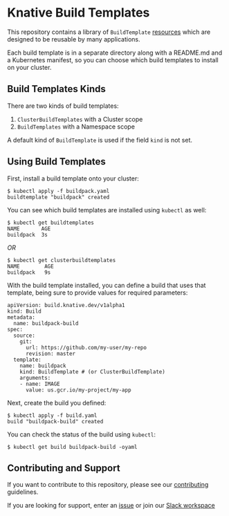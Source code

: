 # Knative Build Templates

This repository contains a library of
`BuildTemplate` [resources](https://github.com/knative/docs/blob/master/docs/build/build-templates.md) which are designed to be reusable by many applications.

Each build template is in a separate directory along with a README.md and a Kubernetes manifest, so you can choose which build templates to install on your cluster.

## Build Templates Kinds

There are two kinds of build templates:

 1. `ClusterBuildTemplates` with a Cluster scope
 2. `BuildTemplates` with a Namespace scope

 A default kind of `BuildTemplate` is used if the field `kind` is not set.

## Using Build Templates

First, install a build template onto your cluster:

```
$ kubectl apply -f buildpack.yaml
buildtemplate "buildpack" created
```

You can see which build templates are installed using `kubectl` as well:

```
$ kubectl get buildtemplates
NAME       AGE
buildpack  3s
```

*OR*

```
$ kubectl get clusterbuildtemplates
NAME        AGE
buildpack   9s
```

With the build template installed, you can define a build that uses that
template, being sure to provide values for required parameters:

```
apiVersion: build.knative.dev/v1alpha1
kind: Build
metadata:
  name: buildpack-build
spec:
  source:
    git:
      url: https://github.com/my-user/my-repo
      revision: master
  template:
    name: buildpack
    kind: BuildTemplate # (or ClusterBuildTemplate)
    arguments:
    - name: IMAGE
      value: us.gcr.io/my-project/my-app
```

Next, create the build you defined:

```
$ kubectl apply -f build.yaml
build "buildpack-build" created
```

You can check the status of the build using `kubectl`:

```
$ kubectl get build buildpack-build -oyaml
```

## Contributing and Support

If you want to contribute to this repository, please see our [contributing](./CONTRIBUTING.md) guidelines.

If you are looking for support, enter an [issue](https://github.com/knative/build-templates/issues/new) or join our [Slack workspace](https://knative.slack.com/)
